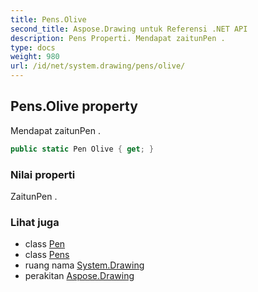 ```yaml
---
title: Pens.Olive
second_title: Aspose.Drawing untuk Referensi .NET API
description: Pens Properti. Mendapat zaitunPen .
type: docs
weight: 980
url: /id/net/system.drawing/pens/olive/
---
```

## Pens.Olive property

Mendapat zaitunPen .

```csharp
public static Pen Olive { get; }
```

### Nilai properti

ZaitunPen .

### Lihat juga

* class [Pen](../../pen/)
* class [Pens](../)
* ruang nama [System.Drawing](../../pens/)
* perakitan [Aspose.Drawing](../../../)


